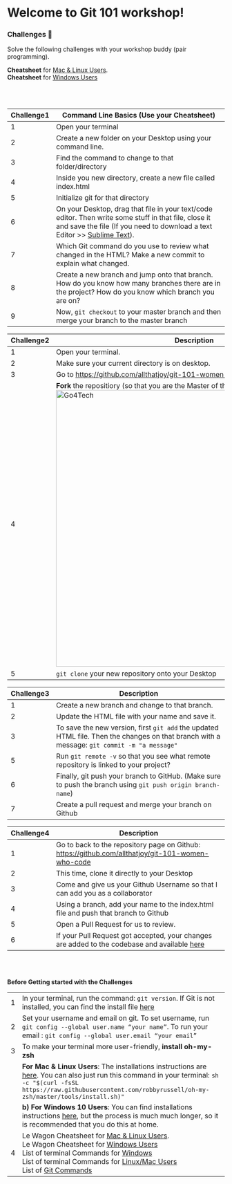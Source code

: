 # Welcome to Git 101 workshop!

### Challenges 💪
Solve the following challenges with your workshop buddy (pair programming).

**Cheatsheet** for [Mac & Linux Users](http://bit.ly/gitgithubmac).<br/> **Cheatsheet** for [Windows Users](http://bit.ly/gitgithubwindows)

<br/>
<br/>

| Challenge1| Command Line Basics (Use your Cheatsheet)|
| ------ | ------ |
| 1 | Open your terminal 
| 2 | Create a new folder on your Desktop using your command line.
| 3 | Find the command to change to that folder/directory
| 4 | Inside you new directory, create a new file called index.html
| 5 | Initialize git for that directory
| 6 | On your Desktop, drag that file in your text/code editor. Then write some stuff in that file, close it and save the file (If you need to download a text Editor >> [Sublime Text](https://www.sublimetext.com/)).
| 7 | Which Git command do you use to review what changed in the HTML? Make a new commit to explain what changed. 
| 8 | Create a new branch and jump onto that branch. How do you know how many branches there are in the project? How do you know which branch you are on?
| 9 | Now, `git checkout` to your master branch and then merge your branch to the master branch

| Challenge2| Description |
| ------ | ------ |
| 1 | Open your terminal.
| 2 | Make sure your current directory is on desktop.
| 3 | Go to https://github.com/allthatjoy/git-101-women-who-code
| 4 | **Fork** the repositiory (so that you are the Master of that repository)  >> <img width="640" alt="Go4Tech" src="https://upload.wikimedia.org/wikipedia/commons/3/38/GitHub_Fork_Button.png" width="250">
| 5 | `git clone` your new repository onto your Desktop

| Challenge3| Description |
| ------ | ------ |
| 1 | Create a new branch and change to that branch. 
| 2 | Update the HTML file with your name and save it.
| 3 | To save the new version, first `git add` the updated HTML file. Then the changes on that branch with a message: `git commit -m "a message"` 
| 5 | Run `git remote -v` so that you see what remote repository is linked to your project?
| 6 | Finally, git push your branch to GitHub. (Make sure to push the branch using `git push origin branch-name`) 
| 7 | Create a pull request and merge your branch on Github

| Challenge4| Description |
| ------ | ------ |
| 1 | Go to back to the repository page on Github: https://github.com/allthatjoy/git-101-women-who-code
| 2 | This time, clone it directly to your Desktop
| 3 | Come and give us your Github Username so that I can add you as a collaborator
| 4 | Using a branch, add your name to the index.html file and push that branch to Github
| 5 | Open a Pull Request for us to review.
| 6 | If your Pull Request got accepted, your changes are added to the codebase and available [here](https://allthatjoy.github.io/git-101-women-who-code/)

<br/>
<br/>

**Before Getting started with the Challenges**

|  |  |
| ------ | ------ |
| 1 | In your terminal, run the command: `git version`. If Git is not installed, you can find the install file [here](https://git-scm.com/downloads)
| 2 | Set your username and email on git. To set username, run `git config --global user.name “your name”`. To run your email : `git config --global user.email “your email”`
| 3 | To make your terminal more user-friendly, **install oh-my-zsh**
|   | **For Mac & Linux Users**: The installations instructions are [here](https://github.com/robbyrussell/oh-my-zsh). You can also just run this command in your terminal: `sh -c "$(curl -fsSL https://raw.githubusercontent.com/robbyrussell/oh-my-zsh/master/tools/install.sh)"`
|   |**b) For Windows 10 Users**: You can find installations instructions [here](https://www.maketecheasier.com/install-zsh-and-oh-my-zsh-windows10/), but the process is much much longer, so it is recommended that you do this at home. 
| 4 | Le Wagon Cheatsheet for [Mac & Linux Users](http://bit.ly/gitgithubmac).<br/> Le Wagon Cheatsheet for [Windows Users](http://bit.ly/gitgithubwindows)<br/>List of terminal Commands for [Windows](https://www.thomas-krenn.com/en/wiki/Cmd_commands_under_Windows)<br/>List of terminal Commands for [Linux/Mac Users](https://fossbytes.com/a-z-list-linux-command-line-reference/)<br/>List of [Git Commands](https://github.com/joshnh/Git-Commands)
